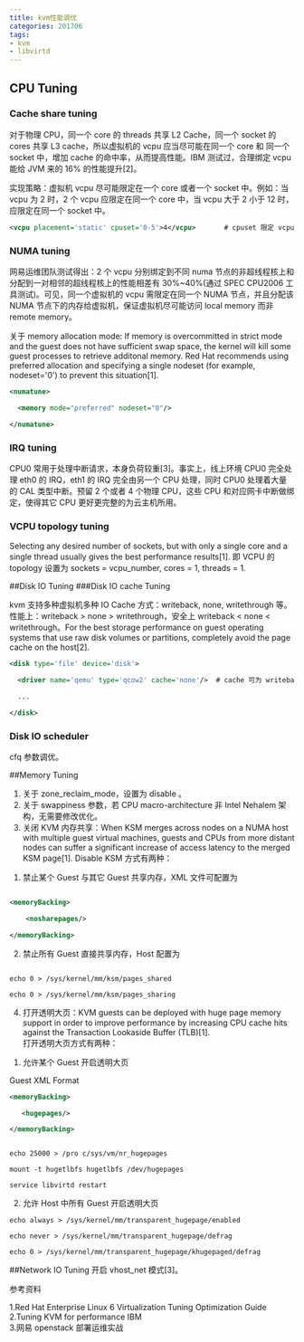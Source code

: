```yaml
---
title: kvm性能调优
categories: 201706
tags: 
- kvm
- libvirtd
---
```



## CPU Tuning
### Cache share tuning
对于物理 CPU，同一个 core 的 threads 共享 L2 Cache，同一个 socket 的 cores 共享 L3 cache，所以虚拟机的 vcpu 应当尽可能在同一个 core 和 同一个 socket 中，增加 cache 的命中率，从而提高性能。IBM 测试过，合理绑定 vcpu 能给 JVM 来的 16% 的性能提升[2]。

实现策略：虚拟机 vcpu 尽可能限定在一个 core 或者一个 socket 中。例如：当 vcpu 为 2 时，2 个 vcpu 应限定在同一个 core 中，当 vcpu 大于 2 小于 12 时，应限定在同一个 socket 中。

```xml
<vcpu placement='static' cpuset='0-5'>4</vcpu>       # cpuset 限定 vcpu
```

### NUMA tuning

网易运维团队测试得出：2 个 vcpu 分别绑定到不同 numa 节点的非超线程核上和分配到一对相邻的超线程核上的性能相差有 30%~40%(通过 SPEC CPU2006 工具测试)。可见，同一个虚拟机的 vcpu 需限定在同一个 NUMA 节点，并且分配该 NUMA 节点下的内存给虚拟机，保证虚拟机尽可能访问 local memory 而非 remote memory。

关于 memory allocation mode: If memory is overcommitted in strict mode and the guest does not have sufficient swap space, the kernel will kill some guest processes to retrieve additonal memory. Red Hat recommends using preferred allocation and specifying a single nodeset (for example, nodeset='0') to prevent this situation[1].

```xml
<numatune>

  <memory mode="preferred" nodeset="0"/> 

</numatune>
```

### IRQ tuning
CPU0 常用于处理中断请求，本身负荷较重[3]。事实上，线上环境 CPU0 完全处理 eth0 的 IRQ，eth1 的 IRQ 完全由另一个 CPU 处理，同时 CPU0 处理着大量的 CAL 类型中断。预留 2 个或者 4 个物理 CPU，这些 CPU 和对应网卡中断做绑定，使得其它 CPU 更好更完整的为云主机所用。  

### VCPU topology tuning
Selecting any desired number of sockets, but with only a single core and a single thread usually gives the best performance results[1]. 即 VCPU 的 topology 设置为 sockets = vcpu_number, cores = 1, threads = 1. 

##Disk IO Tuning
###Disk IO cache Tuning

kvm 支持多种虚拟机多种 IO Cache 方式：writeback, none, writethrough 等。性能上：writeback > none > writethrough，安全上 writeback < none < writethrough。For the best storage performance on guest operating systems that use raw disk volumes or partitions, completely avoid the page cache on the host[2].

```xml
<disk type='file' device='disk'>

  <driver name='qemu' type='qcow2' cache='none'/>  # cache 可为 writeback, none, writethrough，directsync，unsafe 等

  ...

</disk>
```


### Disk IO scheduler
cfq 参数调优。

##Memory Tuning
1. 关于 zone_reclaim_mode，设置为 disable 。
2. 关于 swappiness 参数，若 CPU macro-architecture 非 Intel Nehalem 架构，无需要修改优化。
3. 关闭 KVM 内存共享：When KSM merges across nodes on a NUMA host with multiple guest virtual machines, guests and CPUs from more distant nodes can suffer a significant increase of access latency to the merged KSM page[1].
  Disable KSM 方式有两种： 

1) 禁止某个 Guest 与其它 Guest 共享内存，XML 文件可配置为

``` xml

<memoryBacking>

    <nosharepages/>

</memoryBacking>
```


2)  禁止所有 Guest 直接共享内存，Host 配置为

```shell

echo 0 > /sys/kernel/mm/ksm/pages_shared

echo 0 > /sys/kernel/mm/ksm/pages_sharing
```

4. 打开透明大页：KVM guests can be deployed with huge page memory support in order to improve performance by increasing CPU cache hits against the Transaction Lookaside Buffer (TLB)[1].  
  打开透明大页方式有两种：

1) 允许某个 Guest 开启透明大页

Guest XML Format

```xml
<memoryBacking>

   <hugepages/>

</memoryBacking>
```

```shell

echo 25000 > /pro c/sys/vm/nr_hugepages

mount -t hugetlbfs hugetlbfs /dev/hugepages

service libvirtd restart
```


2) 允许 Host 中所有 Guest 开启透明大页

```shell
echo always > /sys/kernel/mm/transparent_hugepage/enabled

echo never > /sys/kernel/mm/transparent_hugepage/defrag

echo 0 > /sys/kernel/mm/transparent_hugepage/khugepaged/defrag
```


##Network IO Tuning
开启 vhost_net 模式[3]。 

参考资料

1.Red Hat Enterprise Linux 6 Virtualization Tuning Optimization Guide  
2.Tuning KVM for performance    IBM  
3.网易 openstack 部署运维实战


